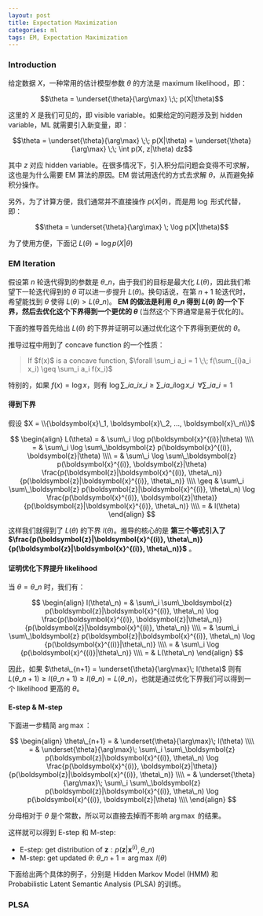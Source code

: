```yaml
---
layout: post
title: Expectation Maximization
categories: ml
tags: EM, Expectation Maximization
---
```


### Introduction

给定数据 $X$，一种常用的估计模型参数 $\theta$ 的方法是 maximum likelihood，即：

$$\theta = \underset{\theta}{\arg\max} \;\; p(X|\theta)$$

这里的 $X$ 是我们可见的，即 visible variable。如果给定的问题涉及到 hidden variable，ML 就需要引入新变量，即：

$$\theta = \underset{\theta}{\arg\max} \;\; p(X|\theta) = \underset{\theta}{\arg\max} \;\; \int p(X, z|\theta) dz$$

其中 $z$ 对应 hidden variable。在很多情况下，引入积分后问题会变得不可求解，这也是为什么需要 EM 算法的原因。EM 尝试用迭代的方式去求解 $\theta$，从而避免掉积分操作。

另外，为了计算方便，我们通常并不直接操作 $p(X|\theta)$，而是用 $\log$ 形式代替，即：

$$\theta = \underset{\theta}{\arg\max} \; \log p(X|\theta)$$

为了使用方便，下面记 $L(\theta) = \log p(X|\theta)$

### EM Iteration

假设第 $n$ 轮迭代得到的参数是 $\theta\_n$，由于我们的目标是最大化 $L(\theta)$，因此我们希望下一轮迭代得到的 $\theta$ 可以进一步提升 $L(\theta)$。换句话说，在第 $n+1$ 轮迭代时，希望能找到 $\theta$ 使得 $L(\theta) > L(\theta\_n)$。 **EM 的做法是利用 $\theta\_n$ 得到 $L(\theta)$ 的一个下界，然后去优化这个下界得到一个更优的 $\theta$** (当然这个下界通常是易于优化的)。

下面的推导首先给出 $L(\theta)$ 的下界并证明可以通过优化这个下界得到更优的 $\theta$。

推导过程中用到了 concave function 的一个性质：

<blockquote>
If $f(x)$ is a concave function, $\forall \sum_i a_i = 1 \;\; f(\sum_{i}a_i x_i) \geq \sum_i a_i f(x_i)$
</blockquote>

特别的，如果 $f(x) = \log x$，则有 $\log \sum\_i a\_i x\_i \geq \sum\_i a\_i \log x\_i \;\; \forall \sum\_i a\_i = 1$

#### 得到下界

假设 $X = \\{\boldsymbol{x}\_1, \boldsymbol{x}\_2, ..., \boldsymbol{x}\_n\\}$

$$
\begin{align}
L(\theta) = & \sum\_i \log p(\boldsymbol{x}^{(i)}|\theta) \\\\
= & \sum\_i \log \sum\_\boldsymbol{z} p(\boldsymbol{x}^{(i)}, \boldsymbol{z}|\theta) \\\\
= & \sum\_i \log \sum\_\boldsymbol{z} p(\boldsymbol{x}^{(i)}, \boldsymbol{z}|\theta) \frac{p(\boldsymbol{z}|\boldsymbol{x}^{(i)}, \theta\_n)}{p(\boldsymbol{z}|\boldsymbol{x}^{(i)}, \theta\_n)} \\\\
\geq & \sum\_i \sum\_\boldsymbol{z} p(\boldsymbol{z}|\boldsymbol{x}^{(i)}, \theta\_n) \log \frac{p(\boldsymbol{x}^{(i)}, \boldsymbol{z}|\theta)}{p(\boldsymbol{z}|\boldsymbol{x}^{(i)}, \theta\_n)} \\\\
= & l(\theta)
\end{align}
$$

这样我们就得到了 $L(\theta)$ 的下界 $l(\theta)$。推导的核心的是 **第三个等式引入了 $\frac{p(\boldsymbol{z}|\boldsymbol{x}^{(i)}, \theta\_n)}{p(\boldsymbol{z}|\boldsymbol{x}^{(i)}, \theta\_n)}$** 。

#### 证明优化下界提升 likelihood

当 $\theta = \theta\_n$ 时，我们有：

$$
\begin{align}
l(\theta\_n) = & \sum\_i \sum\_\boldsymbol{z} p(\boldsymbol{z}|\boldsymbol{x}^{(i)}, \theta\_n) \log \frac{p(\boldsymbol{x}^{(i)}, \boldsymbol{z}|\theta\_n)}{p(\boldsymbol{z}|\boldsymbol{x}^{(i)}, \theta\_n)} \\\\
= & \sum\_i \sum\_\boldsymbol{z} p(\boldsymbol{z}|\boldsymbol{x}^{(i)}, \theta\_n) \log {p(\boldsymbol{x}^{(i)}|\theta\_n)} \\\\
= & \sum\_i \log {p(\boldsymbol{x}^{(i)}|\theta\_n)} \\\\
= & L(\theta\_n)
\end{align}
$$

因此，如果 $\theta\_{n+1} = \underset{\theta}{\arg\max}\; l(\theta)$ 则有 $L(\theta\_{n+1}) \geq l(\theta\_{n+1}) \geq l(\theta\_{n}) = L(\theta\_n)$，也就是通过优化下界我们可以得到一个 likelihood 更高的 $\theta$。

#### E-step & M-step

下面进一步精简 $\arg\max$：

$$
\begin{align}
\theta\_{n+1} = & \underset{\theta}{\arg\max}\; l(\theta) \\\\
= & \underset{\theta}{\arg\max}\; \sum\_i \sum\_\boldsymbol{z} p(\boldsymbol{z}|\boldsymbol{x}^{(i)}, \theta\_n) \log \frac{p(\boldsymbol{x}^{(i)}, \boldsymbol{z}|\theta)}{p(\boldsymbol{z}|\boldsymbol{x}^{(i)}, \theta\_n)} \\\\
= & \underset{\theta}{\arg\max}\; \sum\_i \sum\_\boldsymbol{z} p(\boldsymbol{z}|\boldsymbol{x}^{(i)}, \theta\_n) \log p(\boldsymbol{x}^{(i)}, \boldsymbol{z}|\theta) \\\\
\end{align}
$$

分母相对于 $\theta$ 是个常数，所以可以直接去掉而不影响 $\arg\max$ 的结果。

这样就可以得到 E-step 和 M-step:

* E-step: get distribution of $\boldsymbol{z}: p(\boldsymbol{z}|\boldsymbol{x}^{(i)}, \theta\_n)$
* M-step: get updated $\theta$: $\theta\_{n+1} = \arg\max\; l(\theta)$

下面给出两个具体的例子，分别是 Hidden Markov Model (HMM) 和 Probabilistic Latent Semantic Analysis (PLSA) 的训练。

### PLSA


